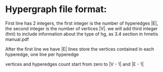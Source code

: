 # Hypergraph file format:
First line has 2 integers, the first integer is the number of hyperedges |E|, the second integer is the number of vertices |V|.
we will add third integer (fmt) to include information about the type of hg, as 3.4 section in hmetis manual.pdf

After the first line we have |E| lines store the vertices contained in each hyperedge, one line per hyperedge

vertices and hyperedges count start from zero to |V - 1| and |E - 1|

